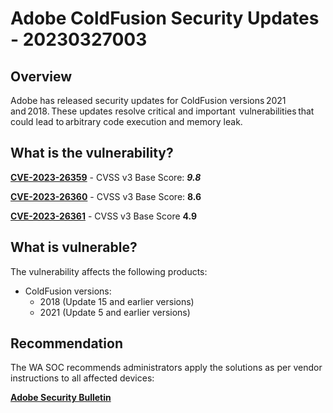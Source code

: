 # Adobe ColdFusion Security Updates - 20230327003

## Overview
Adobe has released security updates for ColdFusion versions 2021 and 2018. These updates resolve critical and important  vulnerabilities that could lead to arbitrary code execution and memory leak.

## What is the vulnerability?
[**CVE-2023-26359**](https://cve.mitre.org/cgi-bin/cvename.cgi?name=CVE-2023-26359) - CVSS v3 Base Score: ***9.8***

[**CVE-2023-26360**](https://cve.mitre.org/cgi-bin/cvename.cgi?name=CVE-2023-26360) - CVSS v3 Base Score: **8.6**

[**CVE-2023-26361**](https://cve.mitre.org/cgi-bin/cvename.cgi?name=CVE-2023-26361) - CVSS v3 Base Score **4.9**

## What is vulnerable? 
The vulnerability affects the following products:
- ColdFusion versions:
    - 2018 (Update 15 and earlier versions)
    - 2021 (Update 5 and earlier versions)

## Recommendation
The WA SOC recommends administrators apply the solutions as per vendor instructions to all affected devices: 

[**Adobe Security Bulletin**](https://helpx.adobe.com/security/products/coldfusion/apsb23-25.html)
